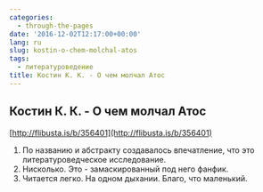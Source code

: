 ```yaml
---
categories:
  - through-the-pages
date: '2016-12-02T12:17:00+00:00'
lang: ru
slug: kostin-o-chem-molchal-atos
tags:
  - литературоведение
title: Костин К. К. - О чем молчал Атос
---
```


## Костин К. К. - О чем молчал Атос

[http://flibusta.is/b/356401](http://flibusta.is/b/356401)

<!--more-->

1.  По названию и абстракту создавалось впечатление, что это литературоведческое исследование.
2.  Нисколько. Это - замаскированный под него фанфик.
3.  Читается легко. На одном дыхании. Благо, что маленький.
